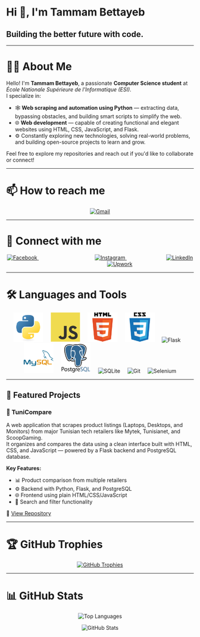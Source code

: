 
# Hi 👋, I'm Tammam Bettayeb
## Building the better future with code.

---
# 👨‍💻 About Me

Hello! I'm **Tammam Bettayeb**, a passionate **Computer Science student** at *École Nationale Supérieure de l'Informatique (ESI)*.  
I specialize in:

- 🕸️ **Web scraping and automation using Python** — extracting data, bypassing obstacles, and building smart scripts to simplify the web.  
- 🌐 **Web development** — capable of creating functional and elegant websites using HTML, CSS, JavaScript, and Flask.  
- ⚙️ Constantly exploring new technologies, solving real-world problems, and building open-source projects to learn and grow.

Feel free to explore my repositories and reach out if you'd like to collaborate or connect!


---

# 📫 How to reach me
<p align="center">
  <a href="https://mail.google.com/mail/?view=cm&fs=1&to=tambett10@gmail.com&su=Exploring%20a%20Potential%20Collaboration%20Opportunity&body=Hello%20Tammam%2C%0A%0AI%20recently%20came%20across%20your%20work%20and%20was%20genuinely%20impressed.%20I%E2%80%99d%20love%20to%20discuss%20a%20potential%20collaboration%20on%20an%20idea%20I%20believe%20you%E2%80%99d%20find%20exciting.%20Looking%20forward%20to%20hearing%20from%20you."
>
    <img src="https://ssl.gstatic.com/ui/v1/icons/mail/rfr/logo_gmail_lockup_default_2x_r5.png" alt="Gmail" width="300"  height="300"/>
  </a>  
</p>

---

# 🤝 Connect with me

<p align="center">
  <a href="https://fb.com/tammam.ca" target="_blank">
    <img src="https://raw.githubusercontent.com/rahuldkjain/github-profile-readme-generator/master/src/images/icons/Social/facebook.svg" alt="Facebook" width="100" height="100"/>
  </a>
&nbsp;&nbsp;&nbsp;&nbsp;&nbsp;&nbsp;&nbsp;&nbsp;&nbsp;&nbsp;&nbsp;&nbsp;&nbsp;&nbsp;&nbsp;&nbsp;&nbsp;&nbsp;&nbsp;&nbsp;&nbsp;&nbsp;&nbsp;&nbsp;&nbsp;&nbsp;
  <span style="display:inline-block; width: 8%;"></span>
  <a href="https://instagram.com/tammam_bt" target="_blank">
    <img src="https://raw.githubusercontent.com/rahuldkjain/github-profile-readme-generator/master/src/images/icons/Social/instagram.svg" alt="Instagram" width="100" height="100"/>
  </a>
  &nbsp;&nbsp;&nbsp;&nbsp;&nbsp;&nbsp;&nbsp;&nbsp;&nbsp;&nbsp;&nbsp;&nbsp;&nbsp;&nbsp;&nbsp;&nbsp;&nbsp;&nbsp;&nbsp;&nbsp;&nbsp;&nbsp;&nbsp;&nbsp;&nbsp;&nbsp;
  <a href="https://linkedin.com/in/tammam-bettayeb" target="_blank">
    <img src="https://raw.githubusercontent.com/rahuldkjain/github-profile-readme-generator/master/src/images/icons/Social/linked-in-alt.svg" alt="LinkedIn" width="100" height="100"/>
  </a>
&nbsp;&nbsp;&nbsp;&nbsp;&nbsp;&nbsp;&nbsp;&nbsp;&nbsp;&nbsp;&nbsp;&nbsp;&nbsp;&nbsp;&nbsp;&nbsp;&nbsp;&nbsp;&nbsp;&nbsp;&nbsp;&nbsp;&nbsp;&nbsp;&nbsp;&nbsp;
  <a href="https://www.upwork.com/freelancers/~01ead03f1e4e4b36ca?mp_source=share" target="_blank">
    <img src="https://upload.wikimedia.org/wikipedia/commons/1/1a/Upwork-Logo-Black.svg" alt="Upwork" width="200" height="200"/>
  </a>    
</p>

---

# 🛠️ Languages and Tools

<p align="center">
  <img src="https://raw.githubusercontent.com/devicons/devicon/master/icons/python/python-original.svg" alt="Python" width="80" height="80"/>
  &nbsp;&nbsp;&nbsp;
  <img src="https://raw.githubusercontent.com/devicons/devicon/master/icons/javascript/javascript-original.svg" alt="JavaScript" width="80" height="80"/>
  &nbsp;&nbsp;&nbsp;
  <img src="https://raw.githubusercontent.com/devicons/devicon/master/icons/html5/html5-original-wordmark.svg" alt="HTML5" width="80" height="80"/>
  &nbsp;&nbsp;&nbsp;
  <img src="https://raw.githubusercontent.com/devicons/devicon/master/icons/css3/css3-original-wordmark.svg" alt="CSS3" width="80" height="80"/>
  &nbsp;&nbsp;&nbsp;
  <img src="https://cms-assets.tutsplus.com/cdn-cgi/image/width=720/uploads/users/30/posts/16037/preview_image/flask.png" alt="Flask" width="80" height="80"/>
  &nbsp;&nbsp;&nbsp;
  <img src="https://raw.githubusercontent.com/devicons/devicon/master/icons/mysql/mysql-original-wordmark.svg" alt="MySQL" width="80" height="80"/>
  &nbsp;&nbsp;&nbsp;
  <img src="https://raw.githubusercontent.com/devicons/devicon/master/icons/postgresql/postgresql-original-wordmark.svg" alt="PostgreSQL" width="80" height="80"/>
  &nbsp;&nbsp;&nbsp;
  <img src="https://www.vectorlogo.zone/logos/sqlite/sqlite-icon.svg" alt="SQLite" width="80" height="80"/>
  &nbsp;&nbsp;&nbsp;
  <img src="https://www.vectorlogo.zone/logos/git-scm/git-scm-icon.svg" alt="Git" width="80" height="80"/>
  &nbsp;&nbsp;&nbsp;
  <img src="https://raw.githubusercontent.com/detain/svg-logos/780f25886640cef088af994181646db2f6b1a3f8/svg/selenium-logo.svg" alt="Selenium" width="80" height="80"/>
</p>

---
## 🌟 Featured Projects

### 🔹 TuniCompare
A web application that scrapes product listings (Laptops, Desktops, and Monitors) from major Tunisian tech retailers like Mytek, Tunisianet, and ScoopGaming.  
It organizes and compares the data using a clean interface built with HTML, CSS, and JavaScript — powered by a Flask backend and PostgreSQL database.

**Key Features:**
- 📊 Product comparison from multiple retailers  
- ⚙️ Backend with Python, Flask, and PostgreSQL  
- 🌐 Frontend using plain HTML/CSS/JavaScript  
- 🔎 Search and filter functionality

🔗 [View Repository](https://github.com/tammam-bt/TuniCompare)

---

# 🏆 GitHub Trophies

<p align="center">
  <a href="https://github.com/ryo-ma/github-profile-trophy">
    <img src="https://github-profile-trophy.vercel.app/?username=tammam-bt&theme=flat&no-frame=false&no-bg=false&margin-w=4" alt="GitHub Trophies" />
  </a>
</p>

---

# 📊 GitHub Stats

<p align="center">
  <img src="https://github-readme-stats.vercel.app/api/top-langs?username=tammam-bt&show_icons=true&locale=en&layout=compact&theme=default" alt="Top Languages" />
</p>

<p align="center">
  <img src="https://github-readme-stats.vercel.app/api?username=tammam-bt&show_icons=true&locale=en&theme=default" alt="GitHub Stats" />
</p>
